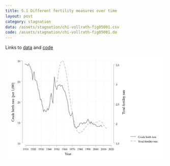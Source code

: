 ```yaml
---
title: 5.1 Different fertility measures over time
layout: post
category: stagnation
data: /assets/stagnation/chi-vollrath-fig05001.csv
code: /assets/stagnation/chi-vollrath-fig05001.do
---
```


Links to [data](/assets/stagnation/chi-vollrath-fig05001.csv) and [code](/assets/stagnation/chi-vollrath-fig05001.do) 

![5.1 Different fertility measures over time](/assets/stagnation/chi-vollrath-fig05001.png)
